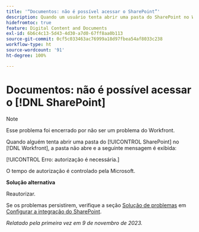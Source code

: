 ```yaml
---
title: '“Documentos: não é possível acessar o SharePoint”'
description: Quando um usuário tenta abrir uma pasta do SharePoint no Workfront, a pasta não abre e uma mensagem é exibida.
hidefromtoc: true
feature: Digital Content and Documents
exl-id: 6b6c4c13-5d43-4d30-a7d0-67ff8aa0b113
source-git-commit: 0cf5c033463ac76999a18d97fbea54af8033c238
workflow-type: ht
source-wordcount: '91'
ht-degree: 100%

---
```


# Documentos: não é possível acessar o [!DNL SharePoint]

<!--WF and WFP, article live for workaround-->

>[!NOTE]
>
>Esse problema foi encerrado por não ser um problema do Workfront.

Quando alguém tenta abrir uma pasta do [!UICONTROL SharePoint] no [!DNL Workfront], a pasta não abre e a seguinte mensagem é exibida:

[!UICONTROL Erro: autorização é necessária.]

O tempo de autorização é controlado pela Microsoft.

**Solução alternativa**

Reautorizar.

Se os problemas persistirem, verifique a seção [Solução de problemas](https://experienceleague.adobe.com/docs/workfront/using/administration-and-setup/configure-integrations/configure-sharepoint-integration.html?lang=pt-BR#troubleshooting) em [Configurar a integração do SharePoint](https://experienceleague.adobe.com/docs/workfront/using/administration-and-setup/configure-integrations/configure-sharepoint-integration.html?lang=pt-BR).

_Relatado pela primeira vez em 9 de novembro de 2023._

